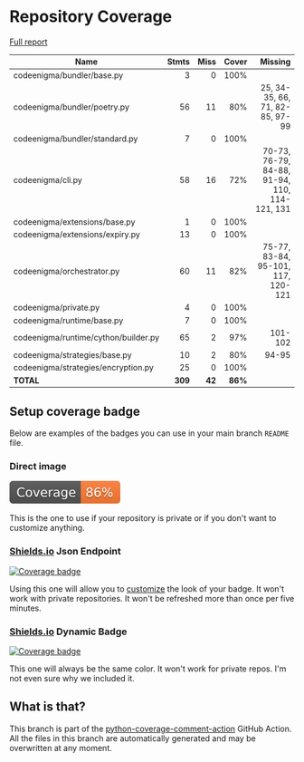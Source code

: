 # Repository Coverage

[Full report](https://htmlpreview.github.io/?https://github.com/KrishnanSG/codeenigma/blob/python-coverage-comment-action-data/htmlcov/index.html)

| Name                                 |    Stmts |     Miss |   Cover |   Missing |
|------------------------------------- | -------: | -------: | ------: | --------: |
| codeenigma/bundler/base.py           |        3 |        0 |    100% |           |
| codeenigma/bundler/poetry.py         |       56 |       11 |     80% |25, 34-35, 66, 71, 82-85, 97-99 |
| codeenigma/bundler/standard.py       |        7 |        0 |    100% |           |
| codeenigma/cli.py                    |       58 |       16 |     72% |70-73, 76-79, 84-88, 91-94, 110, 114-121, 131 |
| codeenigma/extensions/base.py        |        1 |        0 |    100% |           |
| codeenigma/extensions/expiry.py      |       13 |        0 |    100% |           |
| codeenigma/orchestrator.py           |       60 |       11 |     82% |75-77, 83-84, 95-101, 117, 120-121 |
| codeenigma/private.py                |        4 |        0 |    100% |           |
| codeenigma/runtime/base.py           |        7 |        0 |    100% |           |
| codeenigma/runtime/cython/builder.py |       65 |        2 |     97% |   101-102 |
| codeenigma/strategies/base.py        |       10 |        2 |     80% |     94-95 |
| codeenigma/strategies/encryption.py  |       25 |        0 |    100% |           |
|                            **TOTAL** |  **309** |   **42** | **86%** |           |


## Setup coverage badge

Below are examples of the badges you can use in your main branch `README` file.

### Direct image

[![Coverage badge](https://raw.githubusercontent.com/KrishnanSG/codeenigma/python-coverage-comment-action-data/badge.svg)](https://htmlpreview.github.io/?https://github.com/KrishnanSG/codeenigma/blob/python-coverage-comment-action-data/htmlcov/index.html)

This is the one to use if your repository is private or if you don't want to customize anything.

### [Shields.io](https://shields.io) Json Endpoint

[![Coverage badge](https://img.shields.io/endpoint?url=https://raw.githubusercontent.com/KrishnanSG/codeenigma/python-coverage-comment-action-data/endpoint.json)](https://htmlpreview.github.io/?https://github.com/KrishnanSG/codeenigma/blob/python-coverage-comment-action-data/htmlcov/index.html)

Using this one will allow you to [customize](https://shields.io/endpoint) the look of your badge.
It won't work with private repositories. It won't be refreshed more than once per five minutes.

### [Shields.io](https://shields.io) Dynamic Badge

[![Coverage badge](https://img.shields.io/badge/dynamic/json?color=brightgreen&label=coverage&query=%24.message&url=https%3A%2F%2Fraw.githubusercontent.com%2FKrishnanSG%2Fcodeenigma%2Fpython-coverage-comment-action-data%2Fendpoint.json)](https://htmlpreview.github.io/?https://github.com/KrishnanSG/codeenigma/blob/python-coverage-comment-action-data/htmlcov/index.html)

This one will always be the same color. It won't work for private repos. I'm not even sure why we included it.

## What is that?

This branch is part of the
[python-coverage-comment-action](https://github.com/marketplace/actions/python-coverage-comment)
GitHub Action. All the files in this branch are automatically generated and may be
overwritten at any moment.